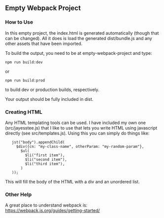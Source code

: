 ## Empty Webpack Project

### How to Use

In this empty project, the index.html is generated automatically (though that
can be changed). All it does is load the generated dist/bundle.js and any other
assets that have been imported.

To build the output, you need to be at empty-webpack-project and type: 

    npm run build:dev
   
or

    npm run build:prod

to build dev or production builds, respectively.

Your output should be fully included in dist.


### Creating HTML

Any HTML templating tools can be used. I have included my own one (src/jayesstee.js) that I like
to use that lets you write HTML using javascript directly (see src/templates.js). Using this
you can simply do things like:

```
   jst("body").appendChild(
     $div({cn: "my-class-name", otherParam: "my-random-param"},
       $ul(
         $li("first item"),
         $li("second item"),
         $li("third item"),
       )
   ));
```

This will fill the body of the HTML with a div and an unordered list.


### Other Help

A great place to understand webpack is: https://webpack.js.org/guides/getting-started/


